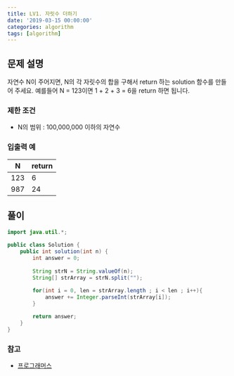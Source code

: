 ```yaml
---
title: LV1. 자릿수 더하기
date: '2019-03-15 00:00:00'
categories: algorithm
tags: [algorithm]
---
```


## 문제 설명

자연수 N이 주어지면, N의 각 자릿수의 합을 구해서 return 하는 solution 함수를 만들어 주세요.
예를들어 N = 123이면 1 + 2 + 3 = 6을 return 하면 됩니다.

### 제한 조건

* N의 범위 : 100,000,000 이하의 자연수

### 입출력 예

N | return
--- | ---
123	| 6
987 | 24

## 풀이

```java
import java.util.*;

public class Solution {
    public int solution(int n) {
        int answer = 0;
        
        String strN = String.valueOf(n);
        String[] strArray = strN.split("");
        
        for(int i = 0, len = strArray.length ; i < len ; i++){
            answer += Integer.parseInt(strArray[i]);
        }

        return answer;
    }
}
```


### 참고

* <a href="https://programmers.co.kr/learn/courses/30/lessons/12931?language=java" target="_blank">프로그래머스</a>



